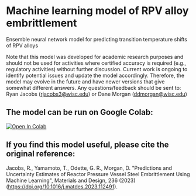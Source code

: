 # Machine learning model of RPV alloy embrittlement

Ensemble neural network model for predicting transition temperature shifts of RPV alloys

Note that this model was developed for academic research purposes and should not be used for activities where certified accuracy is required (e.g., regulatory activities) without further discussion. Current work is ongoing to identify potential issues and update the model accordingly. Therefore, the model may evolve in the future and have newer versions that give somewhat different answers. Any questions/feedback should be sent to: Ryan Jacobs (rjacobs3@wisc.edu) or Dane Morgan (ddmorgan@wisc.edu)

## The model can be run on Google Colab:

[![Open In Colab](https://colab.research.google.com/assets/colab-badge.svg)](https://colab.research.google.com/github/uw-cmg/RPV_model/blob/main/Run_RPV_model_Colab.ipynb)

## If you find this model useful, please cite the original reference:

Jacobs, R., Yamamoto, T., Odette, G. R., Morgan, D. "Predictions and Uncertainty Estimates of Reactor Pressure Vessel Steel Embrittlement Using Machine Learning", Materials and Design, 236 (2023) (https://doi.org/10.1016/j.matdes.2023.112491).

